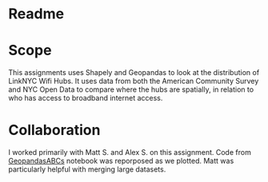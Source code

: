 # Readme

# Scope
This assignments uses Shapely and Geopandas to look at the distribution of LinkNYC Wifi Hubs. It uses data from both the American Community Survey and NYC Open Data to compare where the hubs are spatially, in relation to who has access to broadband internet access. 

# Collaboration
I worked primarily with Matt S. and Alex S. on this assignment. Code from [GeopandasABCs](https://github.com/fedhere/PUI2017_fb55/blob/master/HW9_fb55/pandasGeospatialABC.ipynb) notebook was reporposed as we plotted. Matt was particularly helpful with merging large datasets. 
